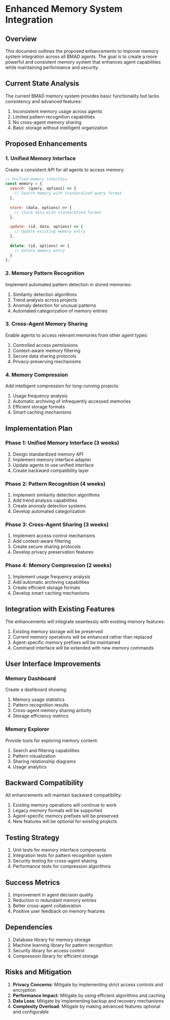 # Enhanced Memory System Integration

## Overview

This document outlines the proposed enhancements to improve memory system integration across all BMAD agents. The goal is to create a more powerful and consistent memory system that enhances agent capabilities while maintaining performance and security.

## Current State Analysis

The current BMAD memory system provides basic functionality but lacks consistency and advanced features:

1. Inconsistent memory usage across agents
2. Limited pattern recognition capabilities
3. No cross-agent memory sharing
4. Basic storage without intelligent organization

## Proposed Enhancements

### 1. Unified Memory Interface

Create a consistent API for all agents to access memory:

```javascript
// Unified memory interface
const memory = {
  search: (query, options) => {
    // Search memory with standardized query format
  },
  
  store: (data, options) => {
    // Store data with standardized format
  },
  
  update: (id, data, options) => {
    // Update existing memory entry
  },
  
  delete: (id, options) => {
    // Delete memory entry
  }
};
```

### 2. Memory Pattern Recognition

Implement automated pattern detection in stored memories:

1. Similarity detection algorithms
2. Trend analysis across projects
3. Anomaly detection for unusual patterns
4. Automated categorization of memory entries

### 3. Cross-Agent Memory Sharing

Enable agents to access relevant memories from other agent types:

1. Controlled access permissions
2. Context-aware memory filtering
3. Secure data sharing protocols
4. Privacy-preserving mechanisms

### 4. Memory Compression

Add intelligent compression for long-running projects:

1. Usage frequency analysis
2. Automatic archiving of infrequently accessed memories
3. Efficient storage formats
4. Smart caching mechanisms

## Implementation Plan

### Phase 1: Unified Memory Interface (3 weeks)

1. Design standardized memory API
2. Implement memory interface adapter
3. Update agents to use unified interface
4. Create backward compatibility layer

### Phase 2: Pattern Recognition (4 weeks)

1. Implement similarity detection algorithms
2. Add trend analysis capabilities
3. Create anomaly detection systems
4. Develop automated categorization

### Phase 3: Cross-Agent Sharing (3 weeks)

1. Implement access control mechanisms
2. Add context-aware filtering
3. Create secure sharing protocols
4. Develop privacy preservation features

### Phase 4: Memory Compression (2 weeks)

1. Implement usage frequency analysis
2. Add automatic archiving capabilities
3. Create efficient storage formats
4. Develop smart caching mechanisms

## Integration with Existing Features

The enhancements will integrate seamlessly with existing memory features:

1. Existing memory storage will be preserved
2. Current memory operations will be enhanced rather than replaced
3. Agent-specific memory prefixes will be maintained
4. Command interface will be extended with new memory commands

## User Interface Improvements

### Memory Dashboard

Create a dashboard showing:

1. Memory usage statistics
2. Pattern recognition results
3. Cross-agent memory sharing activity
4. Storage efficiency metrics

### Memory Explorer

Provide tools for exploring memory content:

1. Search and filtering capabilities
2. Pattern visualization
3. Sharing relationship diagrams
4. Usage analytics

## Backward Compatibility

All enhancements will maintain backward compatibility:

1. Existing memory operations will continue to work
2. Legacy memory formats will be supported
3. Agent-specific memory prefixes will be preserved
4. New features will be optional for existing projects

## Testing Strategy

1. Unit tests for memory interface components
2. Integration tests for pattern recognition system
3. Security testing for cross-agent sharing
4. Performance tests for compression algorithms

## Success Metrics

1. Improvement in agent decision quality
2. Reduction in redundant memory entries
3. Better cross-agent collaboration
4. Positive user feedback on memory features

## Dependencies

1. Database library for memory storage
2. Machine learning library for pattern recognition
3. Security library for access control
4. Compression library for efficient storage

## Risks and Mitigation

1. **Privacy Concerns**: Mitigate by implementing strict access controls and encryption
2. **Performance Impact**: Mitigate by using efficient algorithms and caching
3. **Data Loss**: Mitigate by implementing backup and recovery mechanisms
4. **Complexity Overload**: Mitigate by making advanced features optional and configurable